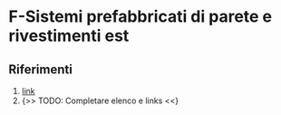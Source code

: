 # F-Sistemi prefabbricati di parete e rivestimenti est
## Riferimenti

 1. [link]()
 1. {>> TODO: Completare elenco e links <<}
